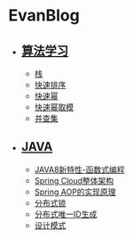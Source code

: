 # EvanBlog
- ## [算法学习](https://gitpress.io/c/basic-algs/)
  - [栈](https://gitpress.io/c/basic-algs/stack)
  - [快速排序](https://gitpress.io/c/basic-algs/quicksort)
  - [快速幂](https://gitpress.io/c/basic-algs/poww)
  - [快速幂取模](https://gitpress.io/c/basic-algs/quickmod)
  - [并查集](https://gitpress.io/c/basic-algs/union-find)
- ## [JAVA](https://gitpress.io/c/backend-java/)
  - [JAVA8新特性-函数式编程](https://gitpress.io/c/backend-java/JAVA8%E6%96%B0%E7%89%B9%E6%80%A7-%E5%87%BD%E6%95%B0%E5%BC%8F%E7%BC%96%E7%A8%8B)
  - [Spring Cloud整体架构](https://gitpress.io/c/backend-java/Spring%20Cloud%E6%95%B4%E4%BD%93%E6%9E%B6%E6%9E%84)
  - [Spring AOP的实现原理](https://gitpress.io/c/backend-java/Spring%20AOP%E7%9A%84%E5%AE%9E%E7%8E%B0%E5%8E%9F%E7%90%86)
  - [分布式锁](https://gitpress.io/c/backend-java/%E5%88%86%E5%B8%83%E5%BC%8F%E9%94%81)
  - [分布式唯一ID生成](https://gitpress.io/c/backend-java/%E5%88%86%E5%B8%83%E5%BC%8F%E5%94%AF%E4%B8%80ID%E7%94%9F%E6%88%90)
  - [设计模式](https://gitpress.io/c/backend-java/%E8%AE%BE%E8%AE%A1%E6%A8%A1%E5%BC%8F)
